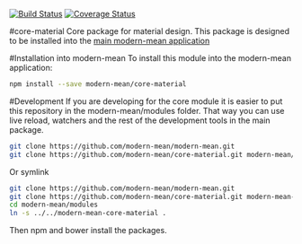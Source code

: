 [![Build Status](https://travis-ci.org/modern-mean/modern-mean-core-material.svg?branch=master)](https://travis-ci.org/modern-mean/modern-mean-core-material)
[![Coverage Status](https://coveralls.io/repos/github/modern-mean/modern-mean-core-material/badge.svg?branch=master)](https://coveralls.io/github/modern-mean/modern-mean-core-material?branch=master)


#core-material
Core package for material design.  This package is designed to be installed into the <a href="https://github.com/modern-mean/modern-mean">main modern-mean application</a>

#Installation into modern-mean
To install this module into the modern-mean application:
```sh
npm install --save modern-mean/core-material
```

#Development
If you are developing for the core module it is easier to put this repository in the modern-mean/modules folder.  That way you can use live reload, watchers and the rest of the development tools in the main package.
```sh
git clone https://github.com/modern-mean/modern-mean.git
git clone https://github.com/modern-mean/core-material.git modern-mean/modules/modern-mean-core-material
```
Or symlink
```sh
git clone https://github.com/modern-mean/modern-mean.git
git clone https://github.com/modern-mean/core-material.git modern-mean-core-material
cd modern-mean/modules
ln -s ../../modern-mean-core-material .
```
Then npm and bower install the packages.
